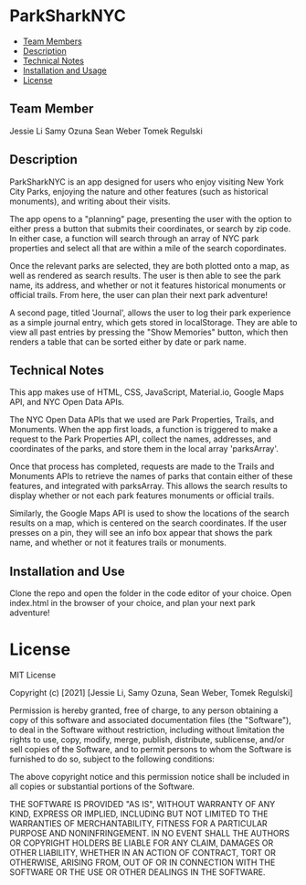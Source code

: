# ParkSharkNYC

* [Team Members](#team-members)
* [Description ](#description)
* [Technical Notes](#technical-notes)
* [Installation and Usage](#installation-and-use)
* [License](#license)

## Team Member
Jessie Li
Samy Ozuna
Sean Weber
Tomek Regulski

## Description

ParkSharkNYC is an app designed for users who enjoy visiting New York City Parks, enjoying the nature and other features (such as historical monuments), and writing about their visits. 

The app opens to a "planning" page, presenting the user with the option to either press a button that submits their coordinates, or search by zip code. In either case, a function will search through an array of NYC park properties and select all that are within a mile of the search copordinates. 

Once the relevant parks are selected, they are both plotted onto a map, as well as rendered as search results. The user is then able to see the park name, its address, and whether or not it features historical monuments or official trails. From here, the user can plan their next park adventure!

A second page, titled 'Journal', allows the user to log their park experience as a simple journal entry, which gets stored in localStorage. They are able to view all past entries by pressing the "Show Memories" button, which then renders a table that can be sorted either by date or park name. 

## Technical Notes

This app makes use of HTML, CSS, JavaScript, Material.io, Google Maps API, and NYC Open Data APIs.

The NYC Open Data APIs that we used are Park Properties, Trails, and Monuments. When the app first loads, a function is triggered to make a request to the Park Properties API, collect the names, addresses, and coordinates of the parks, and store them in the local array 'parksArray'. 

Once that process has completed, requests are made to the Trails and Monuments APIs to retrieve the names of parks that contain either of these features, and integrated with parksArray. This allows the search results to display whether or not each park features monuments or official trails. 

Similarly, the Google Maps API is used to show the locations of the search results on a map, which is centered on the search coordinates. If the user presses on a pin, they will see an info box appear that shows the park name, and whether or not it features trails or monuments. 

## Installation and Use

Clone the repo and open the folder in the code editor of your choice. Open index.html in the browser of your choice, and plan your next park adventure!

# License

MIT License

Copyright (c) [2021] [Jessie Li, Samy Ozuna, Sean Weber, Tomek Regulski]

Permission is hereby granted, free of charge, to any person obtaining a copy
of this software and associated documentation files (the "Software"), to deal
in the Software without restriction, including without limitation the rights
to use, copy, modify, merge, publish, distribute, sublicense, and/or sell
copies of the Software, and to permit persons to whom the Software is
furnished to do so, subject to the following conditions:

The above copyright notice and this permission notice shall be included in all
copies or substantial portions of the Software.

THE SOFTWARE IS PROVIDED "AS IS", WITHOUT WARRANTY OF ANY KIND, EXPRESS OR
IMPLIED, INCLUDING BUT NOT LIMITED TO THE WARRANTIES OF MERCHANTABILITY,
FITNESS FOR A PARTICULAR PURPOSE AND NONINFRINGEMENT. IN NO EVENT SHALL THE
AUTHORS OR COPYRIGHT HOLDERS BE LIABLE FOR ANY CLAIM, DAMAGES OR OTHER
LIABILITY, WHETHER IN AN ACTION OF CONTRACT, TORT OR OTHERWISE, ARISING FROM,
OUT OF OR IN CONNECTION WITH THE SOFTWARE OR THE USE OR OTHER DEALINGS IN THE
SOFTWARE.